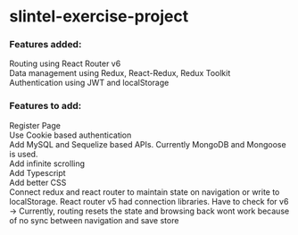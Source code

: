 # slintel-exercise-project
### Features added:
Routing using React Router v6 \
Data management using Redux, React-Redux, Redux Toolkit \
Authentication using JWT and localStorage

### Features to add: 
Register Page \
Use Cookie based authentication \
Add MySQL and Sequelize based APIs. Currently MongoDB and Mongoose is used. \
Add infinite scrolling \
Add Typescript \
Add better CSS \
Connect redux and react router to maintain state on navigation or write to localStorage. React router v5 had connection libraries. Have to check for v6 -> Currently, routing resets the state and browsing back wont work because of no sync between navigation and save store
